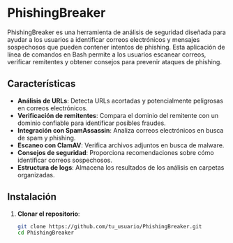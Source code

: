 # PhishingBreaker

PhishingBreaker es una herramienta de análisis de seguridad diseñada para ayudar a los usuarios a identificar correos electrónicos y mensajes sospechosos que pueden contener intentos de phishing. Esta aplicación de línea de comandos en Bash permite a los usuarios escanear correos, verificar remitentes y obtener consejos para prevenir ataques de phishing.

## Características

- **Análisis de URLs**: Detecta URLs acortadas y potencialmente peligrosas en correos electrónicos.
- **Verificación de remitentes**: Compara el dominio del remitente con un dominio confiable para identificar posibles fraudes.
- **Integración con SpamAssassin**: Analiza correos electrónicos en busca de spam y phishing.
- **Escaneo con ClamAV**: Verifica archivos adjuntos en busca de malware.
- **Consejos de seguridad**: Proporciona recomendaciones sobre cómo identificar correos sospechosos.
- **Estructura de logs**: Almacena los resultados de los análisis en carpetas organizadas.

## Instalación

1. **Clonar el repositorio**:
   ```bash
   git clone https://github.com/tu_usuario/PhishingBreaker.git
   cd PhishingBreaker
   ```